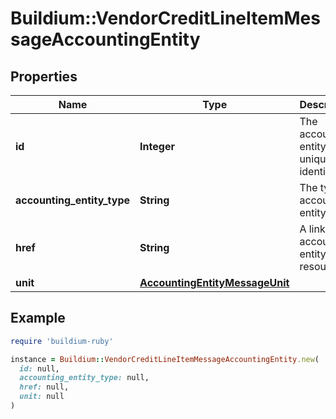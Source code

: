 # Buildium::VendorCreditLineItemMessageAccountingEntity

## Properties

| Name | Type | Description | Notes |
| ---- | ---- | ----------- | ----- |
| **id** | **Integer** | The accounting entity unique identifier. | [optional] |
| **accounting_entity_type** | **String** | The type of accounting entity. | [optional] |
| **href** | **String** | A link to the accounting entity resource. | [optional] |
| **unit** | [**AccountingEntityMessageUnit**](AccountingEntityMessageUnit.md) |  | [optional] |

## Example

```ruby
require 'buildium-ruby'

instance = Buildium::VendorCreditLineItemMessageAccountingEntity.new(
  id: null,
  accounting_entity_type: null,
  href: null,
  unit: null
)
```

